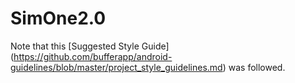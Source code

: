 # SimOne2.0

Note that this [Suggested Style Guide] (https://github.com/bufferapp/android-guidelines/blob/master/project_style_guidelines.md) was followed.